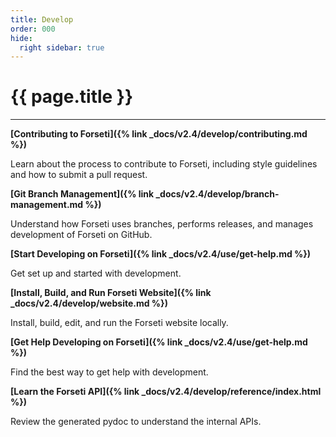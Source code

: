 ```yaml
---
title: Develop
order: 000
hide:
  right sidebar: true
---
```


# {{ page.title }}

---

**[Contributing to Forseti]({% link _docs/v2.4/develop/contributing.md %})**

Learn about the process to contribute to Forseti, including style guidelines and how to submit
a pull request.

**[Git Branch Management]({% link _docs/v2.4/develop/branch-management.md %})**

Understand how Forseti uses branches, performs releases, and manages development of Forseti on
GitHub.

**[Start Developing on Forseti]({% link _docs/v2.4/use/get-help.md %})**

Get set up and started with development.

**[Install, Build, and Run Forseti Website]({% link _docs/v2.4/develop/website.md %})**

Install, build, edit, and run the Forseti website locally.

**[Get Help Developing on Forseti]({% link _docs/v2.4/use/get-help.md %})**

Find the best way to get help with development.

**[Learn the Forseti API]({% link _docs/v2.4/develop/reference/index.html %})**

Review the generated pydoc to understand the internal APIs.
